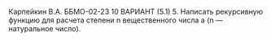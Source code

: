 Карпейкин В.А. ББМО-02-23
10 ВАРИАНТ (5.1)
5.	Написать рекурсивную функцию для расчета степени n вещественного числа a (n — натуральное число).
